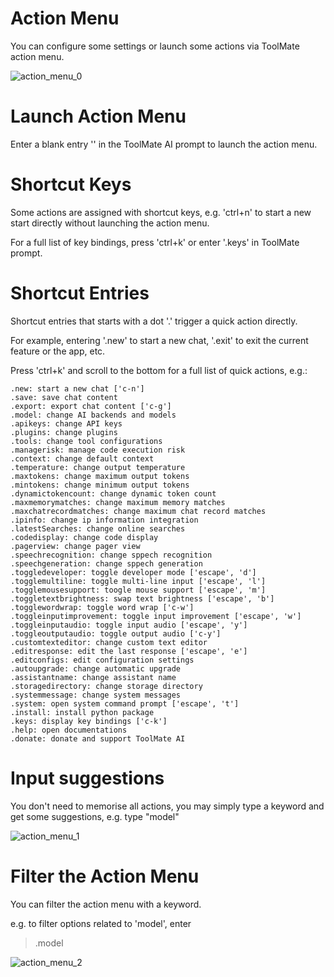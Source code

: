 # Action Menu

You can configure some settings or launch some actions via ToolMate action menu.

![action_menu_0](https://github.com/eliranwong/letmedoit/assets/25262722/5519d920-94db-4575-b66f-0f4a7549544e)

# Launch Action Menu

Enter a blank entry '' in the ToolMate AI prompt to launch the action menu.

# Shortcut Keys

Some actions are assigned with shortcut keys, e.g. 'ctrl+n' to start a new start directly without launching the action menu.

For a full list of key bindings, press 'ctrl+k' or enter '.keys' in ToolMate prompt.

# Shortcut Entries

Shortcut entries that starts with a dot '.' trigger a quick action directly.

For example, entering '.new' to start a new chat, '.exit' to exit the current feature or the app, etc.

Press 'ctrl+k' and scroll to the bottom for a full list of quick actions, e.g.:

```
.new: start a new chat ['c-n']
.save: save chat content
.export: export chat content ['c-g']
.model: change AI backends and models
.apikeys: change API keys
.plugins: change plugins
.tools: change tool configurations
.managerisk: manage code execution risk
.context: change default context
.temperature: change output temperature
.maxtokens: change maximum output tokens
.mintokens: change minimum output tokens
.dynamictokencount: change dynamic token count
.maxmemorymatches: change maximum memory matches
.maxchatrecordmatches: change maximum chat record matches
.ipinfo: change ip information integration
.latestSearches: change online searches
.codedisplay: change code display
.pagerview: change pager view
.speechrecognition: change sppech recognition
.speechgeneration: change sppech generation
.toggledeveloper: toggle developer mode ['escape', 'd']
.togglemultiline: toggle multi-line input ['escape', 'l']
.togglemousesupport: toogle mouse support ['escape', 'm']
.toggletextbrightness: swap text brightness ['escape', 'b']
.togglewordwrap: toggle word wrap ['c-w']
.toggleinputimprovement: toggle input improvement ['escape', 'w']
.toggleinputaudio: toggle input audio ['escape', 'y']
.toggleoutputaudio: toggle output audio ['c-y']
.customtexteditor: change custom text editor
.editresponse: edit the last response ['escape', 'e']
.editconfigs: edit configuration settings
.autoupgrade: change automatic upgrade
.assistantname: change assistant name
.storagedirectory: change storage directory
.systemmessage: change system messages
.system: open system command prompt ['escape', 't']
.install: install python package
.keys: display key bindings ['c-k']
.help: open documentations
.donate: donate and support ToolMate AI
```

# Input suggestions

You don't need to memorise all actions, you may simply type a keyword and get some suggestions, e.g. type "model"

![action_menu_1](https://github.com/eliranwong/letmedoit/assets/25262722/0030aa56-8806-4ec7-b578-007202bc24ce)

# Filter the Action Menu

You can filter the action menu with a keyword.

e.g. to filter options related to 'model', enter

> .model

![action_menu_2](https://github.com/eliranwong/letmedoit/assets/25262722/4e552377-7568-49e6-88ad-c7c6dc3a984e)

